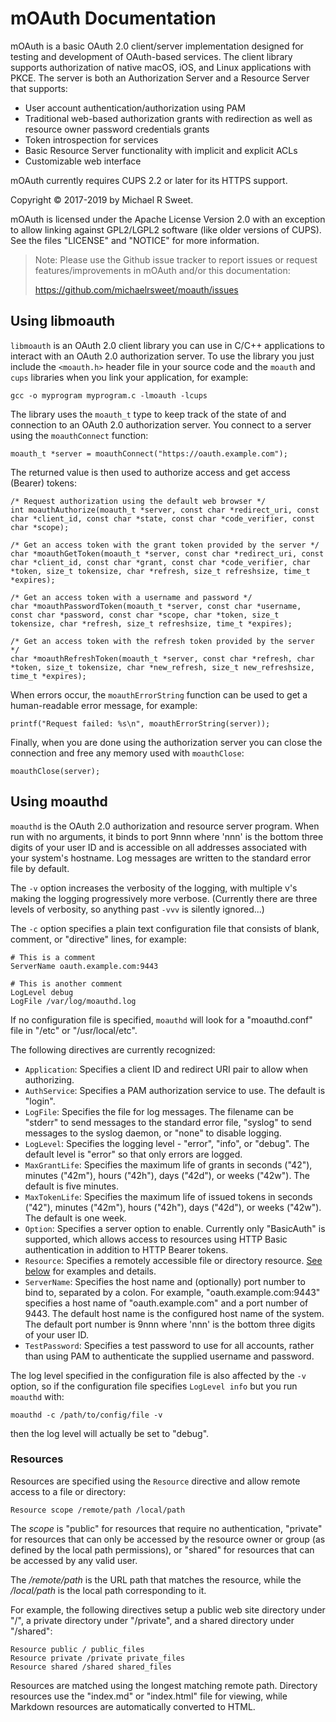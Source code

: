 mOAuth Documentation
====================

mOAuth is a basic OAuth 2.0 client/server implementation designed for testing
and development of OAuth-based services.  The client library supports
authorization of native macOS, iOS, and Linux applications with PKCE.  The
server is both an Authorization Server and a Resource Server that supports:

- User account authentication/authorization using PAM
- Traditional web-based authorization grants with redirection as well as
  resource owner password credentials grants
- Token introspection for services
- Basic Resource Server functionality with implicit and explicit ACLs
- Customizable web interface

mOAuth currently requires CUPS 2.2 or later for its HTTPS support.

Copyright © 2017-2019 by Michael R Sweet.

mOAuth is licensed under the Apache License Version 2.0 with an exception to
allow linking against GPL2/LGPL2 software (like older versions of CUPS).  See
the files "LICENSE" and "NOTICE" for more information.

> Note: Please use the Github issue tracker to report issues or request
> features/improvements in mOAuth and/or this documentation:
>
> https://github.com/michaelrsweet/moauth/issues


Using libmoauth
---------------

`libmoauth` is an OAuth 2.0 client library you can use in C/C++ applications to
interact with an OAuth 2.0 authorization server.  To use the library you just
include the `<moauth.h>` header file in your source code and the `moauth` and
`cups` libraries when you link your application, for example:

    gcc -o myprogram myprogram.c -lmoauth -lcups

The library uses the `moauth_t` type to keep track of the state of and
connection to an OAuth 2.0 authorization server.  You connect to a server using
the `moauthConnect` function:

    moauth_t *server = moauthConnect("https://oauth.example.com");

The returned value is then used to authorize access and get access (Bearer)
tokens:

    /* Request authorization using the default web browser */
    int moauthAuthorize(moauth_t *server, const char *redirect_uri, const char *client_id, const char *state, const char *code_verifier, const char *scope);

    /* Get an access token with the grant token provided by the server */
    char *moauthGetToken(moauth_t *server, const char *redirect_uri, const char *client_id, const char *grant, const char *code_verifier, char *token, size_t tokensize, char *refresh, size_t refreshsize, time_t *expires);

    /* Get an access token with a username and password */
    char *moauthPasswordToken(moauth_t *server, const char *username, const char *password, const char *scope, char *token, size_t tokensize, char *refresh, size_t refreshsize, time_t *expires);

    /* Get an access token with the refresh token provided by the server */
    char *moauthRefreshToken(moauth_t *server, const char *refresh, char *token, size_t tokensize, char *new_refresh, size_t new_refreshsize, time_t *expires);

When errors occur, the `moauthErrorString` function can be used to get a
human-readable error message, for example:

    printf("Request failed: %s\n", moauthErrorString(server));

Finally, when you are done using the authorization server you can close the
connection and free any memory used with `moauthClose`:

    moauthClose(server);


Using moauthd
-------------

`moauthd` is the OAuth 2.0 authorization and resource server program.  When run
with no arguments, it binds to port 9nnn where 'nnn' is the bottom three digits
of your user ID and is accessible on all addresses associated with your system's
hostname.  Log messages are written to the standard error file by default.

The `-v` option increases the verbosity of the logging, with multiple v's making
the logging progressively more verbose.  (Currently there are three levels of
verbosity, so anything past `-vvv` is silently ignored...)

The `-c` option specifies a plain text configuration file that consists of
blank, comment, or "directive" lines, for example:

```
# This is a comment
ServerName oauth.example.com:9443

# This is another comment
LogLevel debug
LogFile /var/log/moauthd.log
```

If no configuration file is specified, `moauthd` will look for a "moauthd.conf"
file in "/etc" or "/usr/local/etc".

The following directives are currently recognized:

- `Application`: Specifies a client ID and redirect URI pair to allow when
  authorizing.
- `AuthService`: Specifies a PAM authorization service to use.  The default is
  "login".
- `LogFile`: Specifies the file for log messages.  The filename can be "stderr"
  to send messages to the standard error file, "syslog" to send messages to the
  syslog daemon, or "none" to disable logging.
- `LogLevel`: Specifies the logging level - "error", "info", or "debug".  The
  default level is "error" so that only errors are logged.
- `MaxGrantLife`: Specifies the maximum life of grants in seconds ("42"),
  minutes ("42m"), hours ("42h"), days ("42d"), or weeks ("42w").  The default
  is five minutes.
- `MaxTokenLife`: Specifies the maximum life of issued tokens in seconds ("42"),
  minutes ("42m"), hours ("42h"), days ("42d"), or weeks ("42w").  The default
  is one week.
- `Option`: Specifies a server option to enable.  Currently only "BasicAuth" is
  supported, which allows access to resources using HTTP Basic authentication
  in addition to HTTP Bearer tokens.
- `Resource`: Specifies a remotely accessible file or directory resource.  [See
  below](#resources) for examples and details.
- `ServerName`: Specifies the host name and (optionally) port number to bind to,
  separated by a colon.  For example, "oauth.example.com:9443" specifies a host
  name of "oauth.example.com" and a port number of 9443.  The default host name
  is the configured host name of the system.  The default port number is 9nnn
  where 'nnn' is the bottom three digits of your user ID.
- `TestPassword`: Specifies a test password to use for all accounts, rather than
  using PAM to authenticate the supplied username and password.

The log level specified in the configuration file is also affected by the `-v`
option, so if the configuration file specifies `LogLevel info` but you run
`moauthd` with:

    moauthd -c /path/to/config/file -v

then the log level will actually be set to "debug".


### Resources

Resources are specified using the `Resource` directive and allow remote access
to a file or directory:

```
Resource scope /remote/path /local/path
```

The *scope* is "public" for resources that require no authentication, "private"
for resources that can only be accessed by the resource owner or group (as
defined by the local path permissions), or "shared" for resources that can be
accessed by any valid user.

The */remote/path* is the URL path that matches the resource, while the
*/local/path* is the local path corresponding to it.

For example, the following directives setup a public web site directory under
"/", a private directory under "/private", and a shared directory under
"/shared":

```
Resource public / public_files
Resource private /private private_files
Resource shared /shared shared_files
```

Resources are matched using the longest matching remote path.  Directory
resources use the "index.md" or "index.html" file for viewing, while Markdown
resources are automatically converted to HTML.
